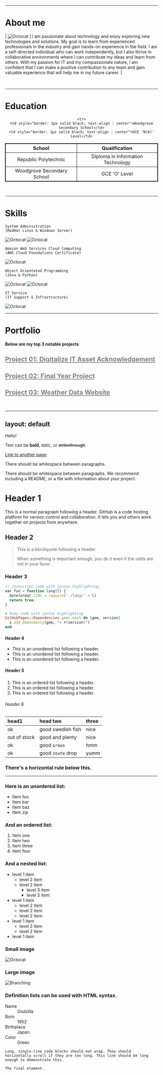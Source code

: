   ---

# About me

| ![Octocat](https://media.discordapp.net/attachments/756886213276860477/1213826467117535334/image.png?ex=65f6e2fd&is=65e46dfd&hm=57e992e89f862616308c4984c0acef34daa86bbe11950b0b19a209c1d314b164&=&format=webp&quality=lossless&width=200&height=250) | I am passionate about technology and enjoy exploring new technologies and solutions. My goal is to learn from experienced professionals in the industry and gain hands-on experience in the field. I am a self-directed individual who can work independently, but I also thrive in collaborative environments where I can contribute my ideas and learn from others. With my passion for IT and my compassionate nature, I am confident that I can make a positive contribution to any team and gain valuable experience that will help me in my future career. |

<br>

* * *

# Education
<center>
<table style="border: 1px solid black;">
  <tr style="border: 1px solid black;">
    <th style="border: 1px solid black;"><b>School</b></th>
    <th style="border: 1px solid black;"><b>Qualification</b></th>
  </tr>
  <tr>
    <td style="border: 1px solid black; text-align : center">Republic Polytechnic</td>
    <td style="border: 1px solid black; text-align : center">Diploma in Information Technology</td>
  </tr>
  <tr>
    <td style="border: 1px solid black; text-align : center">Woodgrove Secondary School</td>
    <td style="border: 1px solid black; text-align : center">GCE 'O' Level</td>
  </tr>
  
    <tr>
    <td style="border: 1px solid black; text-align : center">Woodgrove Secondary School</td>
    <td style="border: 1px solid black; text-align : center">GCE 'N(A)' Level</td>
  </tr>
</table>
</center>
<br>

* * *

# Skills

```
System Administration
(RedHat Linux & Windows Server)
```
![Octocat](https://media.discordapp.net/attachments/756886213276860477/1214120052840726538/image.png?ex=65f7f469&is=65e57f69&hm=1bf411e961ece9176e4948549db66e940b59edd425ab54616680660d6d55dcd9&=&format=webp&quality=lossless&width=250&height=150)
![Octocat](https://media.discordapp.net/attachments/756886213276860477/1214120166137274378/image.png?ex=65f7f484&is=65e57f84&hm=86cb154e70f115b27bf7c30f85a0c76326294b2bdd0a5dcdcfcfcfeb0201b8f0&=&format=webp&quality=lossless&width=300&height=150)

```
Amazon Web Services Cloud Computing
(AWS Cloud Foundations Certificate)
```
![Octocat](https://media.discordapp.net/attachments/756886213276860477/1214120259435495444/image.png?ex=65f7f49b&is=65e57f9b&hm=5eeb0476a70daf4ddc33a0b3e489b9cf2395bacd9ea686225f169ea1b61ce0dc&=&format=webp&quality=lossless&width=200&height=150)

```
Object Orientated Programming
(Java & Python)
```
![Octocat](https://media.discordapp.net/attachments/756886213276860477/1214120404952555571/image.png?ex=65f7f4bd&is=65e57fbd&hm=15e5ec8979368af3c0b4238932ac6629877a2bc4fdd68756ff11fcecb58c70b9&=&format=webp&quality=lossless&width=250&height=250)
![Octocat](https://media.discordapp.net/attachments/756886213276860477/1214120555125678080/image.png?ex=65f7f4e1&is=65e57fe1&hm=4cf5b3c854888f1b01c0e08fb59c05a186b0b1d029d95070f8fb7bf2635e4078&=&format=webp&quality=lossless&width=200&height=300)

```
IT Service
(IT Support & Infrastructure)
```
![Octocat](https://media.discordapp.net/attachments/756886213276860477/1214120643201601578/image.png?ex=65f7f4f6&is=65e57ff6&hm=1e982de56fd995756315b03b9b3556ad3a4a7c821b9887966789f3d2e90f5c6a&=&format=webp&quality=lossless&width=600&height=331)

* * *

# Portfolio
**Below are my top 3 notable projects**

<h2> <a href="project02.html" style="color: gray"> Project 01: Digitalize IT Asset Acknowledgement </a> </h2>

<h2> <a href="project03.html" style="color: gray"> Project 02: Final Year Project </a> </h2>

<h2> <a href="project04.html" style="color: gray"> Project 03: Weather Data Website  </a> </h2>

<br>

* * *


layout: default
---

Hello! 

Text can be **bold**, _italic_, or ~~strikethrough~~.

[Link to another page](./another-page.html).

There should be whitespace between paragraphs.

There should be whitespace between paragraphs. We recommend including a README, or a file with information about your project.

# Header 1

This is a normal paragraph following a header. GitHub is a code hosting platform for version control and collaboration. It lets you and others work together on projects from anywhere.

## Header 2

> This is a blockquote following a header.
>
> When something is important enough, you do it even if the odds are not in your favor.

### Header 3

```js
// Javascript code with syntax highlighting.
var fun = function lang(l) {
  dateformat.i18n = require('./lang/' + l)
  return true;
}
```

```ruby
# Ruby code with syntax highlighting
GitHubPages::Dependencies.gems.each do |gem, version|
  s.add_dependency(gem, "= #{version}")
end
```

#### Header 4

*   This is an unordered list following a header.
*   This is an unordered list following a header.
*   This is an unordered list following a header.

##### Header 5

1.  This is an ordered list following a header.
2.  This is an ordered list following a header.
3.  This is an ordered list following a header.

###### Header 6

| head1        | head two          | three |
|:-------------|:------------------|:------|
| ok           | good swedish fish | nice  |
| out of stock | good and plenty   | nice  |
| ok           | good `oreos`      | hmm   |
| ok           | good `zoute` drop | yumm  |

### There's a horizontal rule below this.

* * *

### Here is an unordered list:

*   Item foo
*   Item bar
*   Item baz
*   Item zip

### And an ordered list:

1.  Item one
1.  Item two
1.  Item three
1.  Item four

### And a nested list:

- level 1 item
  - level 2 item
  - level 2 item
    - level 3 item
    - level 3 item
- level 1 item
  - level 2 item
  - level 2 item
  - level 2 item
- level 1 item
  - level 2 item
  - level 2 item
- level 1 item

### Small image

![Octocat](https://github.githubassets.com/images/icons/emoji/octocat.png)

### Large image

![Branching](https://guides.github.com/activities/hello-world/branching.png)


### Definition lists can be used with HTML syntax.

<dl>
<dt>Name</dt>
<dd>Godzilla</dd>
<dt>Born</dt>
<dd>1952</dd>
<dt>Birthplace</dt>
<dd>Japan</dd>
<dt>Color</dt>
<dd>Green</dd>
</dl>

```
Long, single-line code blocks should not wrap. They should horizontally scroll if they are too long. This line should be long enough to demonstrate this.
```

```
The final element.
```

